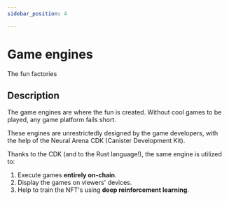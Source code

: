 ```yaml
---
sidebar_position: 4

---
```


# Game engines

The fun factories

## Description

The game engines are where the fun is created. Without cool games to be played, any game platform fails short.

These engines are unrestrictedly designed by the game developers, with the help of the Neural Arena CDK (Canister Development Kit).

Thanks to the CDK (and to the Rust language!), the same engine is utilized to: 
1. Execute games **entirely on-chain**.
2. Display the games on viewers' devices.
3. Help to train the NFT's using **deep reinforcement learning**.

